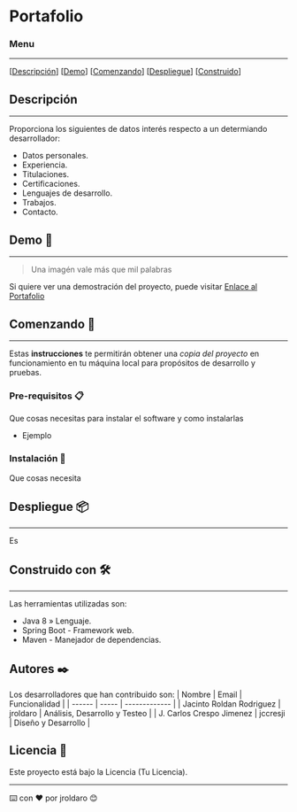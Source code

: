 # Portafolio

### Menu
---
[[Descripción](#descripción)]
[[Demo](#demo)]
[[Comenzando](#comenzando)]
[[Despliegue](#despliegue)]
[[Construido](#construido)]

## Descripción
---
Proporciona los siguientes de datos interés respecto a un determiando desarrollador:
- Datos personales.
- Experiencia.
- Titulaciones.
- Certificaciones.
- Lenguajes de desarrollo.
- Trabajos.
- Contacto.

## Demo 🔗
---
> Una imagén vale más que mil palabras
<!-- [link](http://www.google.es) -->
Si quiere ver una demostración del proyecto, puede visitar
[Enlace al Portafolio](http://127.0.0.1:5500/index.html#)

## Comenzando 🚀
---
Estas **instrucciones** te permitirán obtener una *copia del proyecto* en funcionamiento en tu máquina local para propósitos de desarrollo y pruebas.

### Pre-requisitos 📋
Que cosas necesitas para instalar el software y como instalarlas
- Ejemplo

### Instalación 🔧
Que cosas necesita

## Despliegue 📦
---
Es

## Construido con 🛠️
---
Las herramientas utilizadas son:
- Java 8 » Lenguaje.
- Spring Boot - Framework web.
- Maven - Manejador de dependencias.

## Autores ✒️
Los desarrolladores que han contribuido son:
| Nombre | Email | Funcionalidad |
| ------ | ----- | ------------- |
| Jacinto Roldan Rodriguez | jroldaro | Análisis, Desarrollo y Testeo |
| J. Carlos Crespo Jimenez | jccresji | Diseño y Desarrollo |

## Licencia 📄
Este proyecto está bajo la Licencia (Tu Licencia).

___

⌨️ con ❤️ por jroldaro 😊

